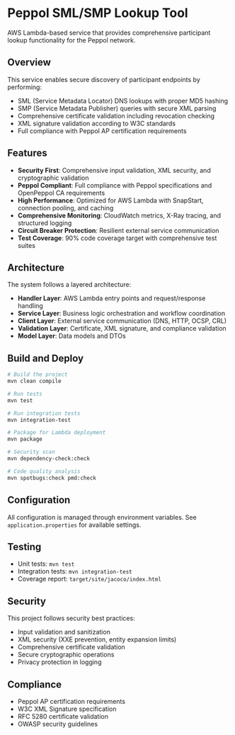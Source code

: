 # Peppol SML/SMP Lookup Tool

AWS Lambda-based service that provides comprehensive participant lookup functionality for the Peppol network.

## Overview

This service enables secure discovery of participant endpoints by performing:
- SML (Service Metadata Locator) DNS lookups with proper MD5 hashing
- SMP (Service Metadata Publisher) queries with secure XML parsing
- Comprehensive certificate validation including revocation checking
- XML signature validation according to W3C standards
- Full compliance with Peppol AP certification requirements

## Features

- **Security First**: Comprehensive input validation, XML security, and cryptographic validation
- **Peppol Compliant**: Full compliance with Peppol specifications and OpenPeppol CA requirements
- **High Performance**: Optimized for AWS Lambda with SnapStart, connection pooling, and caching
- **Comprehensive Monitoring**: CloudWatch metrics, X-Ray tracing, and structured logging
- **Circuit Breaker Protection**: Resilient external service communication
- **Test Coverage**: 90% code coverage target with comprehensive test suites

## Architecture

The system follows a layered architecture:
- **Handler Layer**: AWS Lambda entry points and request/response handling
- **Service Layer**: Business logic orchestration and workflow coordination
- **Client Layer**: External service communication (DNS, HTTP, OCSP, CRL)
- **Validation Layer**: Certificate, XML signature, and compliance validation
- **Model Layer**: Data models and DTOs

## Build and Deploy

```bash
# Build the project
mvn clean compile

# Run tests
mvn test

# Run integration tests
mvn integration-test

# Package for Lambda deployment
mvn package

# Security scan
mvn dependency-check:check

# Code quality analysis
mvn spotbugs:check pmd:check
```

## Configuration

All configuration is managed through environment variables. See `application.properties` for available settings.

## Testing

- Unit tests: `mvn test`
- Integration tests: `mvn integration-test`
- Coverage report: `target/site/jacoco/index.html`

## Security

This project follows security best practices:
- Input validation and sanitization
- XML security (XXE prevention, entity expansion limits)
- Comprehensive certificate validation
- Secure cryptographic operations
- Privacy protection in logging

## Compliance

- Peppol AP certification requirements
- W3C XML Signature specification
- RFC 5280 certificate validation
- OWASP security guidelines